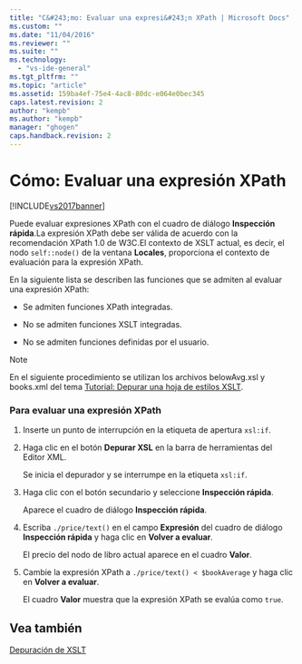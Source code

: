 ```yaml
---
title: "C&#243;mo: Evaluar una expresi&#243;n XPath | Microsoft Docs"
ms.custom: ""
ms.date: "11/04/2016"
ms.reviewer: ""
ms.suite: ""
ms.technology: 
  - "vs-ide-general"
ms.tgt_pltfrm: ""
ms.topic: "article"
ms.assetid: 159ba4ef-75e4-4ac8-80dc-e064e0bec345
caps.latest.revision: 2
author: "kempb"
ms.author: "kempb"
manager: "ghogen"
caps.handback.revision: 2
---
```

# C&#243;mo: Evaluar una expresi&#243;n XPath
[!INCLUDE[vs2017banner](../code-quality/includes/vs2017banner.md)]

Puede evaluar expresiones XPath con el cuadro de diálogo **Inspección rápida**.La expresión XPath debe ser válida de acuerdo con la recomendación XPath 1.0 de W3C.El contexto de XSLT actual, es decir, el nodo `self::node()` de la ventana **Locales**, proporciona el contexto de evaluación para la expresión XPath.  
  
 En la siguiente lista se describen las funciones que se admiten al evaluar una expresión XPath:  
  
-   Se admiten funciones XPath integradas.  
  
-   No se admiten funciones XSLT integradas.  
  
-   No se admiten funciones definidas por el usuario.  
  
> [!NOTE]
>  En el siguiente procedimiento se utilizan los archivos belowAvg.xsl y books.xml del tema [Tutorial: Depurar una hoja de estilos XSLT](../xml-tools/walkthrough-debug-an-xslt-style-sheet.md).  
  
### Para evaluar una expresión XPath  
  
1.  Inserte un punto de interrupción en la etiqueta de apertura `xsl:if`.  
  
2.  Haga clic en el botón **Depurar XSL** en la barra de herramientas del Editor XML.  
  
     Se inicia el depurador y se interrumpe en la etiqueta `xsl:if`.  
  
3.  Haga clic con el botón secundario y seleccione **Inspección rápida**.  
  
     Aparece el cuadro de diálogo **Inspección rápida**.  
  
4.  Escriba `./price/text()` en el campo **Expresión** del cuadro de diálogo **Inspección rápida** y haga clic en **Volver a evaluar**.  
  
     El precio del nodo de libro actual aparece en el cuadro **Valor**.  
  
5.  Cambie la expresión XPath a `./price/text() < $bookAverage` y haga clic en **Volver a evaluar**.  
  
     El cuadro **Valor** muestra que la expresión XPath se evalúa como `true`.  
  
## Vea también  
 [Depuración de XSLT](../xml-tools/debugging-xslt.md)